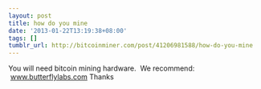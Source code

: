 ```yaml
---
layout: post
title: how do you mine
date: '2013-01-22T13:19:38+08:00'
tags: []
tumblr_url: http://bitcoinminer.com/post/41206981588/how-do-you-mine
---
```

You will need bitcoin mining hardware.  We recommend:  www.butterflylabs.com
Thanks
